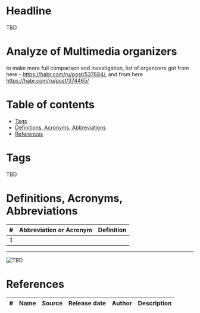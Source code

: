 # Headline
TBD

# Analyze of Multimedia organizers
to make more full comparison and investigation, list of organizers got from here - https://habr.com/ru/post/537684/, 
and from here https://habr.com/ru/post/374465/

# Table of contents
- [Tags](https://github.com/dimanikulin/dimanikulin/blob/main/MultimediaOrganizersAnalyze.md#tags)
- [Definitions, Acronyms, Abbreviations](https://github.com/dimanikulin/dimanikulin/blob/main/MultimediaOrganizersAnalyze.md#definitions-acronyms-abbreviations)
- [References](https://github.com/dimanikulin/dimanikulin/blob/main/MultimediaOrganizersAnalyze.md#references)

# Tags
TBD

# Definitions, Acronyms, Abbreviations
| # | Abbreviation or Acronym | Definition     |
| - | ------------------------|:--------------:|
| 1 |

---
 
<img src="./Images/TBD.jpg" alt="TBD" />

# References
| # | Name                 | Source                | Release date           |  Author                 | Description   |
| - | ---------------------|---------------------- |----------------------- | ----------------------- |:-------------:|

